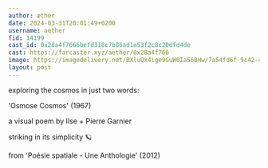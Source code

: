 ```yaml
---
author: æther
date: 2024-03-31T20:01:49+0200
username: aether
fid: 14199
cast_id: 0x28a4f7666befd318c7b86ad1a53f2c8c20dfd4de
cast: https://farcaster.xyz/aether/0x28a4f766
image: https://imagedelivery.net/BXluQx4ige9GuW0Ia56BHw/7a54fd6f-9c42-4537-ea10-df47371bcd00/original
layout: post
---
```


exploring the cosmos
in just two words:

'Osmose Cosmos' (1967)

a visual poem
by Ilse + Pierre Garnier

striking in its simplicity 🪐

from 'Poésie spatiale - Une Anthologie' (2012)

<img src='https://imagedelivery.net/BXluQx4ige9GuW0Ia56BHw/7a54fd6f-9c42-4537-ea10-df47371bcd00/original' alt='' referrerpolicy='no-referrer'/>
